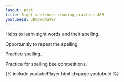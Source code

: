 ```yaml
---
layout: post
title: Sight sentences reading practice 488
youtubeId: JBmgWqXaV0Y
---
```

 
 
Helps to learn sight words and their spelling.

Opportunitiy to repeat the spelling. 

Practice spelling. 
 
Practice for spelling bee competitions. 
 
{% include youtubePlayer.html id=page.youtubeId %}
 
 
